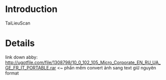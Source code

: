 # Introduction #

TaiLieuScan


# Details #

link down abby: http://ugotfile.com/file/1308798/10_0_102_105_Micro_Corporate_EN_RU_UA_GE_FR_IT_PORTABLE.rar <~ phần mềm convert ảnh sang text giữ nguyên format
